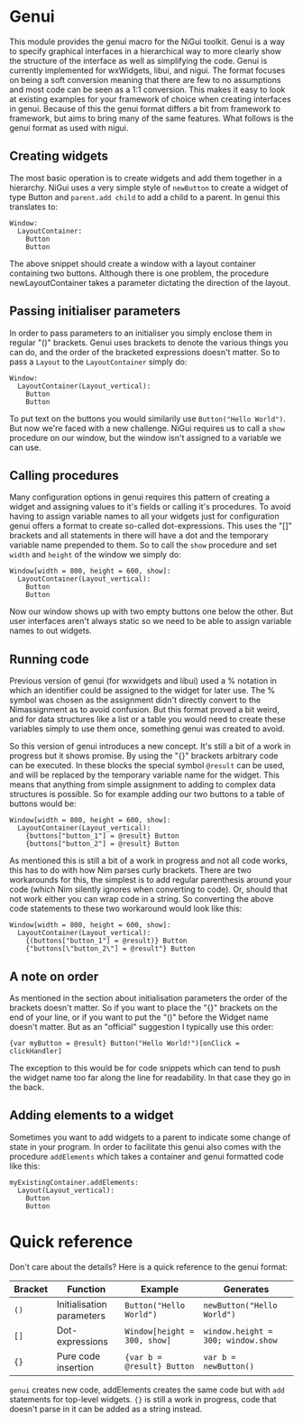 # Genui
This module provides the genui macro for the NiGui toolkit. Genui is a way to specify graphical interfaces in a hierarchical way to more clearly show the structure of the interface as well as simplifying the code. Genui is currently implemented for wxWidgets, libui, and nigui. The format focuses on being a soft conversion meaning that there are few to no assumptions and most code can be seen as a 1:1 conversion. This makes it easy to look at existing examples for your framework of choice when creating interfaces in genui. Because of this the genui format differs a bit from framework to framework, but aims to bring many of the same features. What follows is the genui format as used with nigui.

## Creating widgets
The most basic operation is to create widgets and add them together in a hierarchy. NiGui uses a very simple style of `newButton` to create a widget of type Button and `parent.add child` to add a child to a parent. In genui this translates to:

```
Window:
  LayoutContainer:
    Button
    Button
```

The above snippet should create a window with a layout container containing two buttons. Although there is one problem, the procedure newLayoutContainer takes a parameter dictating the direction of the layout.

## Passing initialiser parameters
In order to pass parameters to an initialiser you simply enclose them in regular "()" brackets. Genui uses brackets to denote the various things you can do, and the order of the bracketed expressions doesn't matter. So to pass a `Layout` to the `LayoutContainer` simply do:

```
Window:
  LayoutContainer(Layout_vertical):
    Button
    Button
```

To put text on the buttons you would similarily use `Button("Hello World")`. But now we're faced with a new challenge. NiGui requires us to call a `show` procedure on our window, but the window isn't assigned to a variable we can use.

## Calling procedures
Many configuration options in genui requires this pattern of creating a widget and assigning values to it's fields or calling it's procedures. To avoid having to assign variable names to all your widgets just for configuration genui offers a format to create so-called dot-expressions. This uses the "[]" brackets and all statements in there will have a dot and the temporary variable name prepended to them. So to call the `show` procedure and set `width` and `height` of the window we simply do:

```
Window[width = 800, height = 600, show]:
  LayoutContainer(Layout_vertical):
    Button
    Button
```

Now our window shows up with two empty buttons one below the other. But user interfaces aren't always static so we need to be able to assign variable names to out widgets.

## Running code
Previous version of genui (for wxwidgets and libui) used a % notation in which an identifier could be assigned to the widget for later use. The % symbol was chosen as the assignment didn't directly convert to the Nimassignment as to avoid confusion. But this format proved a bit weird, and for data structures like a list or a table you would need to create these variables simply to use them once, something genui was created to avoid.

So this version of genui introduces a new concept. It's still a bit of a work in progress but it shows promise. By using the "{}" brackets arbitrary code can be executed. In these blocks the special symbol `@result` can be used, and will be replaced by the temporary variable name for the widget. This means that anything from simple assignment to adding to complex data structures is possible. So for example adding our two buttons to a table of buttons would be:

```
Window[width = 800, height = 600, show]:
  LayoutContainer(Layout_vertical):
    {buttons["button_1"] = @result} Button
    {buttons["button_2"] = @result} Button
``` 

As mentioned this is still a bit of a work in progress and not all code works, this has to do with how Nim parses curly brackets. There are two workarounds for this, the simplest is to add regular parenthesis around your code (which Nim silently ignores when converting to code). Or, should that not work either you can wrap code in a string. So converting the above code statements to these two workaround would look like this:

```
Window[width = 800, height = 600, show]:
  LayoutContainer(Layout_vertical):
    {(buttons["button_1"] = @result)} Button
    {"buttons[\"button_2\"] = @result"} Button
```


## A note on order
As mentioned in the section about initialisation parameters the order of the brackets doesn't matter. So if you want to place the "{}" brackets on the end of your line, or if you want to put the "()" before the Widget name doesn't matter. But as an "official" suggestion I typically use this order:

```
{var myButton = @result} Button("Hello World!")[onClick = clickHandler]
```

The exception to this would be for code snippets which can tend to push the widget name too far along the line for readability. In that case they go in the back.

## Adding elements to a widget
Sometimes you want to add widgets to a parent to indicate some change of state in your program. In order to facilitate this genui also comes with the procedure `addElements` which takes a container and genui formatted code like this:

```
myExistingContainer.addElements:
  Layout(Layout_vertical):
    Button
    Button
```

# Quick reference
Don't care about the details? Here is a quick reference to the genui format:

| Bracket | Function                  | Example                      | Generates                          |
|---------|---------------------------|------------------------------|------------------------------------|
| `()`    | Initialisation parameters | `Button("Hello World")`      | `newButton("Hello World")`         |
| `[]`    | Dot-expressions           | `Window[height = 300, show]` | `window.height = 300; window.show` |
| `{}`    | Pure code insertion       | `{var b = @result} Button`   | `var b = newButton()`              |

`genui` creates new code, addElements creates the same code but with `add` statements for top-level widgets. `{}` is still a work in progress, code that doesn't parse in it can be added as a string instead.

